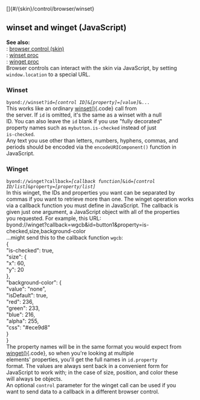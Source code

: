 []{#/{skin}/control/browser/winset}    
## winset and winget (JavaScript)    
**See also:**    
:   [browser control (skin)](ref/%7Bskin%7D/control/browser)    
:   [winset proc](ref/proc/winset)    
:   [winget proc](ref/proc/winget)    
Browser controls can interact with the skin via JavaScript, by setting    
`window.location` to a special URL.    
### Winset    
`byond://winset?id=`*`[control ID]`*`&`*`[property]`*`=`*`[value]`*`&...`    
This works like an ordinary [winset()](ref/proc/winset){.code} call from    
the server. If `id` is omitted, it\'s the same as a winset with a null    
ID. You can also leave the `id` blank if you use \"fully decorated\"    
property names such as `mybutton.is-checked` instead of just    
`is-checked`.    
Any text you use other than letters, numbers, hyphens, commas, and    
periods should be encoded via the `encodeURIComponent()` function in    
JavaScript.    
### Winget    
`byond://winget?callback=`*`[callback function]`*`&id=`*`[control ID/list]`*`&property=`*`[property/list]`*    
In this winget, the IDs and properties you want can be separated by    
commas if you want to retrieve more than one. The winget operation works    
via a callback function you must define in JavaScript. The callback is    
given just one argument, a JavaScript object with all of the properties    
you requested. For example, this URL:    
    byond://winget?callback=wgcb&id=button1&property=is-checked,size,background-color    
\...might send this to the callback function `wgcb`:    
    {    
        "is-checked": true,    
        "size": {    
            "x": 60,    
            "y": 20    
        },    
        "background-color": {    
            "value": "none",    
            "isDefault": true,    
            "red": 236,    
            "green": 233,    
            "blue": 216,    
            "alpha": 255,    
            "css": "#ece9d8"    
        }    
    }    
The property names will be in the same format you would expect from    
[winget()](ref/proc/winget){.code}, so when you\'re looking at multiple    
elements\' properties, you\'ll get the full names in `id.property`    
format. The values are always sent back in a convenient form for    
JavaScript to work with; in the case of size, position, and color these    
will always be objects.    
An optional `control` parameter for the winget call can be used if you    
want to send data to a callback in a different browser control.  